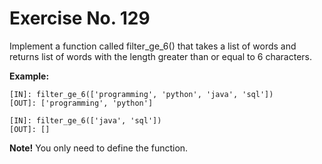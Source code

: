 # Exercise No. 129

Implement a function called filter_ge_6() that takes a list of words and returns list of words with the length greater than or equal to 6 characters.


**Example:**


    [IN]: filter_ge_6(['programming', 'python', 'java', 'sql'])
    [OUT]: ['programming', 'python']
     
    [IN]: filter_ge_6(['java', 'sql'])
    [OUT]: []


**Note!** You only need to define the function.  